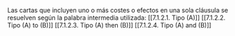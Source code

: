 Las cartas que incluyen uno o más costes o efectos en una sola cláusula se resuelven según la palabra intermedia utilizada:
[[7.1.2.1. Tipo (A)]]
[[7.1.2.2. Tipo (A) to (B)]]
[[7.1.2.3. Tipo (A) then (B)]]
[[7.1.2.4. Tipo (A) and (B)]]
